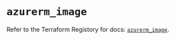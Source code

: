 # `azurerm_image`

Refer to the Terraform Registory for docs: [`azurerm_image`](https://registry.terraform.io/providers/hashicorp/azurerm/3.62.0/docs/resources/image).
